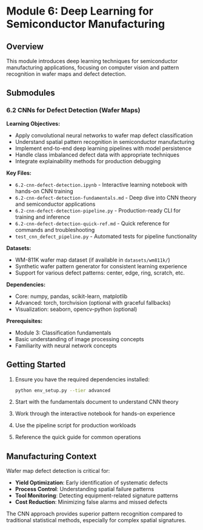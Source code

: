 # Module 6: Deep Learning for Semiconductor Manufacturing

## Overview

This module introduces deep learning techniques for semiconductor manufacturing applications, focusing on computer vision and pattern recognition in wafer maps and defect detection.

## Submodules

### 6.2 CNNs for Defect Detection (Wafer Maps)

**Learning Objectives:**
- Apply convolutional neural networks to wafer map defect classification
- Understand spatial pattern recognition in semiconductor manufacturing
- Implement end-to-end deep learning pipelines with model persistence
- Handle class imbalanced defect data with appropriate techniques
- Integrate explainability methods for production debugging

**Key Files:**
- `6.2-cnn-defect-detection.ipynb` - Interactive learning notebook with hands-on CNN training
- `6.2-cnn-defect-detection-fundamentals.md` - Deep dive into CNN theory and semiconductor applications
- `6.2-cnn-defect-detection-pipeline.py` - Production-ready CLI for training and inference
- `6.2-cnn-defect-detection-quick-ref.md` - Quick reference for commands and troubleshooting
- `test_cnn_defect_pipeline.py` - Automated tests for pipeline functionality

**Datasets:**
- WM-811K wafer map dataset (if available in `datasets/wm811k/`)
- Synthetic wafer pattern generator for consistent learning experience
- Support for various defect patterns: center, edge, ring, scratch, etc.

**Dependencies:**
- Core: numpy, pandas, scikit-learn, matplotlib
- Advanced: torch, torchvision (optional with graceful fallbacks)
- Visualization: seaborn, opencv-python (optional)

**Prerequisites:**
- Module 3: Classification fundamentals
- Basic understanding of image processing concepts
- Familiarity with neural network concepts

## Getting Started

1. Ensure you have the required dependencies installed:
   ```bash
   python env_setup.py --tier advanced
   ```

2. Start with the fundamentals document to understand CNN theory
3. Work through the interactive notebook for hands-on experience
4. Use the pipeline script for production workloads
5. Reference the quick guide for common operations

## Manufacturing Context

Wafer map defect detection is critical for:
- **Yield Optimization**: Early identification of systematic defects
- **Process Control**: Understanding spatial failure patterns
- **Tool Monitoring**: Detecting equipment-related signature patterns
- **Cost Reduction**: Minimizing false alarms and missed defects

The CNN approach provides superior pattern recognition compared to traditional statistical methods, especially for complex spatial signatures.
